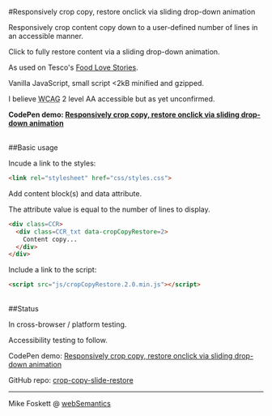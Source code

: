 #Responsively crop copy, restore onclick via sliding drop-down animation


Responsively crop content copy down to a user-defined number of lines in an accessible manner.

Click to fully restore content via a sliding drop-down animation.

As used on Tesco's <a href="http://www.tesco.com/food-love-stories/">Food Love Stories</a>.

Vanilla JavaScript, small script <2kB minified and gzipped.

I believe <abbr title="Web Content Accessibility Guidelines">WCAG</abbr> 2 level AA accessible but as yet unconfirmed.

<strong>CodePen demo: <a href="http://codepen.io/2kool2/pen/PWmzMa">Responsively crop copy, restore onclick via sliding drop-down animation</a></strong>


<br>
##Basic usage

Incude a link to the styles:

```html
<link rel="stylesheet" href="css/styles.css">
```

Add content block(s) and data attribute.

The attribute value is equal to the number of lines to display.

```html
<div class=CCR>
  <div class=CCR_txt data-cropCopyRestore=2>
    Content copy...
  </div>
</div>
```

Include a link to the script:

```html
<script src="js/cropCopyRestore.2.0.min.js"></script>
```

<br>
##Status

In cross-browser / platform testing.

Accessibility testing to follow.

CodePen demo: <a href="https://codepen.io/2kool2/pen/PWmzMa">Responsively crop copy, restore onclick via sliding drop-down animation</a>

GitHub repo: <a href="https://github.com/2kool2/crop-copy-slide-restore">crop-copy-slide-restore</a>


<hr>
Mike Foskett @ <a href="https://websemantics.uk/">webSemantics</a>
